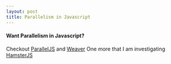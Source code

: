 ```yaml
---
layout: post
title: Parallelism in Javascript
---
```


#### Want Parallelism in Javascript? ####

Checkout [ParallelJS](https://parallel.js.org/) and [Weaver](http://weaver.js.org/)
One more that I am investigating [HamsterJS](https://www.hamsters.io/)


